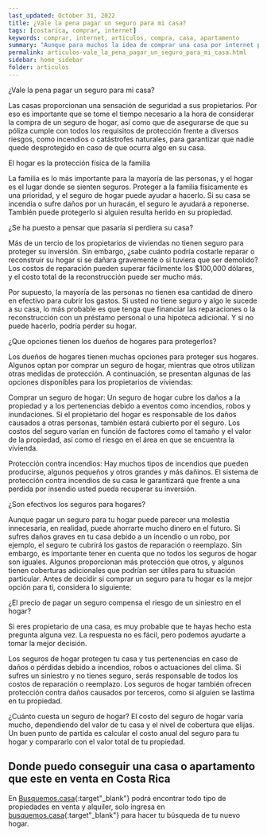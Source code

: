 ```yaml
---
last_updated: October 31, 2022
title: ¿Vale la pena pagar un seguro para mi casa?
tags: [costarica, comprar, internet]
keywords: comprar, internet, articulos, compra, casa, apartamento
summary: "Aunque para muchos la idea de comprar una casa por internet pueda sonar raro, es cada vez más común. ¿Por qué? Porque las ventajas son muchísimas."
permalink: articulos-vale_la_pena_pagar_un_seguro_para_mi_casa.html
sidebar: home_sidebar
folder: articulos
---
```



¿Vale la pena pagar un seguro para mi casa?

Las casas proporcionan una sensación de seguridad a sus propietarios. Por eso es importante que se tome el tiempo necesario a la hora de considerar la compra de un seguro de hogar, así como que de asegurarse de que su póliza cumple con todos los requisitos de protección frente a diversos riesgos, como incendios o catástrofes naturales, para garantizar que nadie quede desprotegido en caso de que ocurra algo en su casa.

El hogar es la protección física de la familia

La familia es lo más importante para la mayoría de las personas, y el hogar es el lugar donde se sienten seguros. Proteger a la familia físicamente es una prioridad, y el seguro de hogar puede ayudar a hacerlo. Si su casa se incendia o sufre daños por un huracán, el seguro le ayudará a reponerse. También puede protegerlo si alguien resulta herido en su propiedad.

¿Se ha puesto a pensar que pasaría si perdiera su casa?

Más de un tercio de los propietarios de viviendas no tienen seguro para proteger su inversión. Sin embargo, ¿sabe cuánto podría costarle reparar o reconstruir su hogar si se dañara gravemente o si tuviera que ser demolido? Los costos de reparación pueden superar fácilmente los $100,000 dólares, y el costo total de la reconstrucción puede ser mucho más.

Por supuesto, la mayoría de las personas no tienen esa cantidad de dinero en efectivo para cubrir los gastos. Si usted no tiene seguro y algo le sucede a su casa, lo más probable es que tenga que financiar las reparaciones o la reconstrucción con un préstamo personal o una hipoteca adicional. Y si no puede hacerlo, podría perder su hogar.

¿Que opciones tienen los dueños de hogares para protegerlos?

Los dueños de hogares tienen muchas opciones para proteger sus hogares. Algunos optan por comprar un seguro de hogar, mientras que otros utilizan otras medidas de protección. A continuación, se presentan algunas de las opciones disponibles para los propietarios de viviendas:

Comprar un seguro de hogar: Un seguro de hogar cubre los daños a la propiedad y a los pertenencias debido a eventos como incendios, robos y inundaciones. Si el propietario del hogar es responsable de los daños causados a otras personas, también estará cubierto por el seguro. Los costos del seguro varían en función de factores como el tamaño y el valor de la propiedad, así como el riesgo en el área en que se encuentra la vivienda.

Protección contra incendios: Hay muchos tipos de incendios que pueden producirse, algunos pequeños y otros grandes y más dañinos. El sistema de protección contra incendios de su casa le garantizará que frente a una perdida por insendio usted pueda recuperar su inversión.

¿Son efectivos los seguros para hogares?

Aunque pagar un seguro para tu hogar puede parecer una molestia innecesaria, en realidad, puede ahorrarte mucho dinero en el futuro. Si sufres daños graves en tu casa debido a un incendio o un robo, por ejemplo, el seguro te cubrirá los gastos de reparación o reemplazo. Sin embargo, es importante tener en cuenta que no todos los seguros de hogar son iguales. Algunos proporcionan más protección que otros, y algunos tienen coberturas adicionales que podrían ser útiles para tu situación particular. Antes de decidir si comprar un seguro para tu hogar es la mejor opción para ti, considera lo siguiente:

¿El precio de pagar un seguro compensa el riesgo de un siniestro en el hogar?

Si eres propietario de una casa, es muy probable que te hayas hecho esta pregunta alguna vez. La respuesta no es fácil, pero podemos ayudarte a tomar la mejor decisión.

Los seguros de hogar protegen tu casa y tus pertenencias en caso de daños o pérdidas debido a incendios, robos o actuaciones del clima. Si sufres un siniestro y no tienes seguro, serás responsable de todos los costos de reparación o reemplazo. Los seguros de hogar también ofrecen protección contra daños causados por terceros, como si alguien se lastima en tu propiedad.

¿Cuánto cuesta un seguro de hogar? El costo del seguro de hogar varía mucho, dependiendo del valor de tu casa y el nivel de cobertura que elijas. Un buen punto de partida es calcular el costo anual del seguro para tu hogar y compararlo con el valor total de tu propiedad.

## Donde puedo conseguir una casa o apartamento que este en venta en Costa Rica

En [Busquemos.casa](https://busquemos.casa/cri/es){:target"_blank"} podrá encontrar todo tipo de propiedades en venta y alquiler, solo ingresa en [busquemos.casa](https://busquemos.casa/cri/es){:target"_blank"} para hacer tu búsqueda de tu nuevo hogar.

